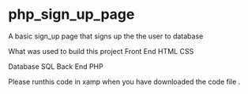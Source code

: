 # php_sign_up_page
A basic sign_up page that signs up the the user to database 

What was used to build this project
Front End 
HTML 
CSS 

Database
SQL
Back End
PHP

Please runthis code in xamp when you have downloaded the code file .
